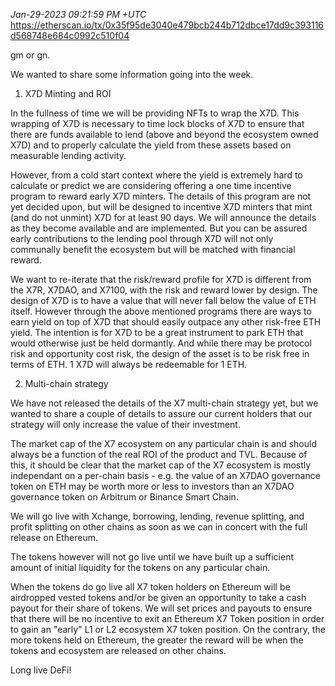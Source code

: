 _Jan-29-2023 09:21:59 PM +UTC_\
https://etherscan.io/tx/0x35f95de3040e479bcb244b712dbce17dd9c393116d568748e684c0992c510f04

gm or gn.

We wanted to share some information going into the week.

1. X7D Minting and ROI

In the fullness of time we will be providing NFTs to wrap the X7D. This wrapping of X7D is necessary to time lock blocks of X7D to ensure that there are funds available to lend (above and beyond the ecosystem owned X7D) and to properly calculate the yield from these assets based on measurable lending activity.

However, from a cold start context where the yield is extremely hard to calculate or predict we are considering offering a one time incentive program to reward early X7D minters. The details of this program are not yet decided upon, but will be designed to incentive X7D minters that mint (and do not unmint) X7D for at least 90 days. We will announce the details as they become available and are implemented. But you can be assured early contributions to the lending pool through X7D will not only communally benefit the ecosystem but will be matched with financial reward.

We want to re-iterate that the risk/reward profile for X7D is different from the X7R, X7DAO, and X7100, with the risk and reward lower by design. The design of X7D is to have a value that will never fall below the value of ETH itself. However through the above mentioned programs there are ways to earn yield on top of X7D that should easily outpace any other risk-free ETH yield. The intention is for X7D to be a great instrument to park ETH that would otherwise just be held dormantly. And while there may be protocol risk and opportunity cost risk, the design of the asset is to be risk free in terms of ETH. 1 X7D will always be redeemable for 1 ETH.

2. Multi-chain strategy

We have not released the details of the X7 multi-chain strategy yet, but we wanted to share a couple of details to assure our current holders that our strategy will only increase the value of their investment.

The market cap of the X7 ecosystem on any particular chain is and should always be a function of the real ROI of the product and TVL. Because of this, it should be clear that the market cap of the X7 ecosystem is mostly independant on a per-chain basis - e.g. the value of an X7DAO governance token on ETH may be worth more or less to investors than an X7DAO governance token on Arbitrum or Binance Smart Chain.

We will go live with Xchange, borrowing, lending, revenue splitting, and profit splitting on other chains as soon as we can in concert with the full release on Ethereum.

The tokens however will not go live until we have built up a sufficient amount of initial liquidity for the tokens on any particular chain.

When the tokens do go live all X7 token holders on Ethereum will be airdropped vested tokens and/or be given an opportunity to take a cash payout for their share of tokens. We will set prices and payouts to ensure that there will be no incentive to exit an Ethereum X7 Token position in order to gain an "early" L1 or L2 ecosystem X7 token position. On the contrary, the more tokens held on Ethereum, the greater the reward will be when the tokens and ecosystem are released on other chains.

Long live DeFi!

